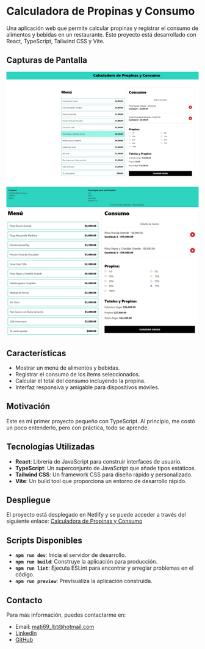 # Calculadora de Propinas y Consumo

Una aplicación web que permite calcular propinas y registrar el consumo de alimentos y bebidas en un restaurante. Este proyecto está desarrollado con React, TypeScript, Tailwind CSS y Vite.

## Capturas de Pantalla

![Captura 2](./public/c2.jpeg)
![Captura 1](./public/c1.jpeg)

## Características

- Mostrar un menú de alimentos y bebidas.
- Registrar el consumo de los ítems seleccionados.
- Calcular el total del consumo incluyendo la propina.
- Interfaz responsiva y amigable para dispositivos móviles.

## Motivación

Este es mi primer proyecto pequeño con TypeScript. Al principio, me costó un poco entenderlo, pero con práctica, todo se aprende.

## Tecnologías Utilizadas

- **React**: Librería de JavaScript para construir interfaces de usuario.
- **TypeScript**: Un superconjunto de JavaScript que añade tipos estáticos.
- **Tailwind CSS**: Un framework CSS para diseño rápido y personalizado.
- **Vite**: Un build tool que proporciona un entorno de desarrollo rápido.

## Despliegue

El proyecto está desplegado en Netlify y se puede acceder a través del siguiente enlace: [Calculadora de Propinas y Consumo](https://cartaqr.netlify.app/)

## Scripts Disponibles

- **`npm run dev`**: Inicia el servidor de desarrollo.
- **`npm run build`**: Construye la aplicación para producción.
- **`npm run lint`**: Ejecuta ESLint para encontrar y arreglar problemas en el código.
- **`npm run preview`**: Previsualiza la aplicación construida.


## Contacto

Para más información, puedes contactarme en:

- Email: mati69_lbt@hotmail.com
- [LinkedIn](https://www.linkedin.com/in/matiasdelgadodev/)
- [GitHub](https://github.com/Mati69lbt)